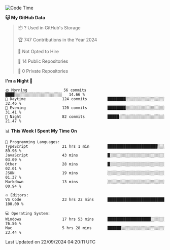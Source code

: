 <!--START_SECTION:waka-->
![Code Time](http://img.shields.io/badge/Code%20Time-6%2C139%20hrs%2045%20mins-blue)

**🐱 My GitHub Data** 

> 📦 ? Used in GitHub's Storage 
 > 
> 🏆 747 Contributions in the Year 2024
 > 
> 🚫 Not Opted to Hire
 > 
> 📜 14 Public Repositories 
 > 
> 🔑 0 Private Repositories 
 > 
**I'm a Night 🦉** 

```text
🌞 Morning                56 commits          ████░░░░░░░░░░░░░░░░░░░░░   14.66 % 
🌆 Daytime                124 commits         ████████░░░░░░░░░░░░░░░░░   32.46 % 
🌃 Evening                120 commits         ████████░░░░░░░░░░░░░░░░░   31.41 % 
🌙 Night                  82 commits          █████░░░░░░░░░░░░░░░░░░░░   21.47 % 
```


📊 **This Week I Spent My Time On** 

```text
💬 Programming Languages: 
TypeScript               21 hrs 1 min        ██████████████████████░░░   89.96 % 
JavaScript               43 mins             █░░░░░░░░░░░░░░░░░░░░░░░░   03.09 % 
Other                    28 mins             █░░░░░░░░░░░░░░░░░░░░░░░░   02.01 % 
JSON                     19 mins             ░░░░░░░░░░░░░░░░░░░░░░░░░   01.37 % 
Markdown                 13 mins             ░░░░░░░░░░░░░░░░░░░░░░░░░   00.94 % 

🔥 Editors: 
VS Code                  23 hrs 22 mins      █████████████████████████   100.00 % 

💻 Operating System: 
Windows                  17 hrs 53 mins      ███████████████████░░░░░░   76.56 % 
Mac                      5 hrs 28 mins       ██████░░░░░░░░░░░░░░░░░░░   23.44 % 
```


 Last Updated on 22/09/2024 04:20:11 UTC
<!--END_SECTION:waka-->

